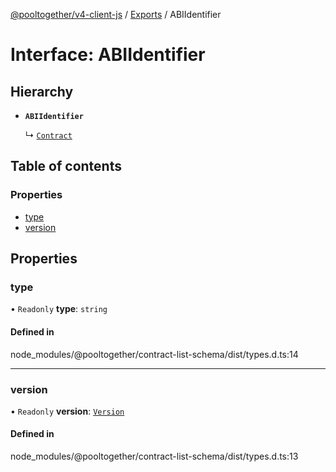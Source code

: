 [@pooltogether/v4-client-js](../README.md) / [Exports](../modules.md) / ABIIdentifier

# Interface: ABIIdentifier

## Hierarchy

- **`ABIIdentifier`**

  ↳ [`Contract`](Contract.md)

## Table of contents

### Properties

- [type](ABIIdentifier.md#type)
- [version](ABIIdentifier.md#version)

## Properties

### type

• `Readonly` **type**: `string`

#### Defined in

node_modules/@pooltogether/contract-list-schema/dist/types.d.ts:14

___

### version

• `Readonly` **version**: [`Version`](Version.md)

#### Defined in

node_modules/@pooltogether/contract-list-schema/dist/types.d.ts:13
